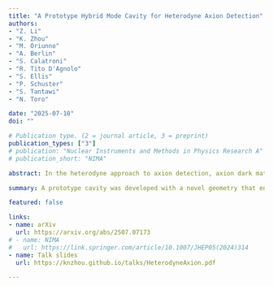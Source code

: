 ```yaml
---
title: "A Prototype Hybrid Mode Cavity for Heterodyne Axion Detection"
authors:
- "Z. Li"
- "K. Zhou"
- "M. Oriunno"
- "A. Berlin"
- "S. Calatroni"
- "R. Tito D'Agnolo"
- "S. Ellis"
- "P. Schuster"
- "S. Tantawi"
- "N. Toro"

date: "2025-07-10"
doi: ""

# Publication type. (2 = journal article, 3 = preprint)
publication_types: ["3"]
# publication: "Nuclear Instruments and Methods in Physics Research A"
# publication_short: "NIMA"

abstract: In the heterodyne approach to axion detection, axion dark matter induces transitions between two modes of a microwave cavity, resulting in a parametrically enhanced signal power. We describe the fabrication and characterization of a prototype normal conducting cavity specifically optimized for heterodyne detection. Corrugations on the cavity walls support linearly polarized hybrid modes which maximize the signal power while strongly suppressing noise. We demonstrate tuning mechanisms which allow one mode's frequency to be scanned across a 4 MHz range, while suppressing cross-coupling noise by at least 80 dB. A future superconducting cavity with identical geometry to our prototype would have the potential to probe orders of magnitude beyond astrophysical bounds.

summary: A prototype cavity was developed with a novel geometry that enhances its sensitivity to axion dark matter. We show how this cavity enhances the axion signal power, while suppressing noise and allowing a wide tuning range.

featured: false

links:
- name: arXiv
  url: https://arxiv.org/abs/2507.07173
# - name: NIMA
#   url: https://link.springer.com/article/10.1007/JHEP05(2024)314
- name: Talk slides
  url: https://knzhou.github.io/talks/HeterodyneAxion.pdf

---
```

